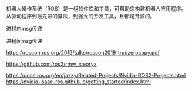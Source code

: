 机器人操作系统（ROS）是一组软件库和工具，可帮助您构建机器人应用程序。从驱动程序到最先进的算法，到强大的开发工具，且都是开源的。   

进程内msg传递   

进程间msg传递   


https://roscon.ros.org/2019/talks/roscon2019_truezerocopy.pdf   

https://github.com/ros2/rmw_iceoryx

https://docs.ros.org/en/jazzy/Related-Projects/Nvidia-ROS2-Projects.html    
https://nvidia-isaac-ros.github.io/getting_started/index.html   
